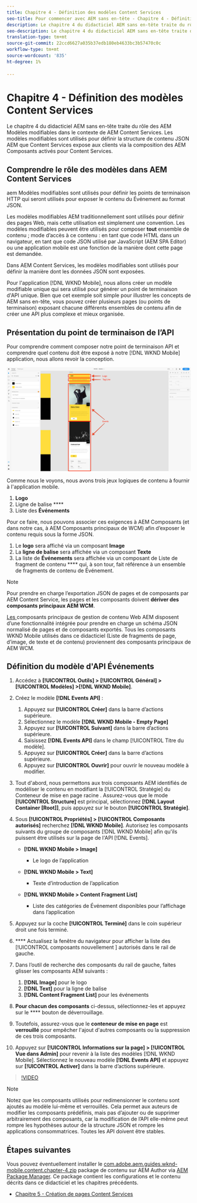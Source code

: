 ```yaml
---
title: Chapitre 4 - Définition des modèles Content Services
seo-title: Pour commencer avec AEM sans en-tête - Chapitre 4 - Définition de modèles Content Services
description: Le chapitre 4 du didacticiel AEM sans en-tête traite du rôle des AEM Modèles modifiables dans le contexte de AEM Content Services. Les modèles modifiables sont utilisés pour définir la structure de contenu JSON AEM Content Services expose en fin de compte.
seo-description: Le chapitre 4 du didacticiel AEM sans en-tête traite du rôle des AEM Modèles modifiables dans le contexte de AEM Content Services. Les modèles modifiables sont utilisés pour définir la structure de contenu JSON AEM Content Services expose en fin de compte.
translation-type: tm+mt
source-git-commit: 22ccd6627a035b37edb180eb4633bc3b57470c0c
workflow-type: tm+mt
source-wordcount: '835'
ht-degree: 1%

---
```



# Chapitre 4 - Définition des modèles Content Services

Le chapitre 4 du didacticiel AEM sans en-tête traite du rôle des AEM Modèles modifiables dans le contexte de AEM Content Services. Les modèles modifiables sont utilisés pour définir la structure de contenu JSON AEM que Content Services expose aux clients via la composition des AEM Composants activés pour Content Services.

## Comprendre le rôle des modèles dans AEM Content Services

aem Modèles modifiables sont utilisés pour définir les points de terminaison HTTP qui seront utilisés pour exposer le contenu du Événement au format JSON.

Les modèles modifiables AEM traditionnellement sont utilisés pour définir des pages Web, mais cette utilisation est simplement une convention. Les modèles modifiables peuvent être utilisés pour composer **tout** ensemble de contenu ; mode d’accès à ce contenu : en tant que code HTML dans un navigateur, en tant que code JSON utilisé par JavaScript (AEM SPA Editor) ou une application mobile est une fonction de la manière dont cette page est demandée.

Dans AEM Content Services, les modèles modifiables sont utilisés pour définir la manière dont les données JSON sont exposées.

Pour l&#39;application [!DNL WKND Mobile], nous allons créer un modèle modifiable unique qui sera utilisé pour générer un point de terminaison d&#39;API unique. Bien que cet exemple soit simple pour illustrer les concepts de AEM sans en-tête, vous pouvez créer plusieurs pages (ou points de terminaison) exposant chacune différents ensembles de contenu afin de créer une API plus complexe et mieux organisée.

## Présentation du point de terminaison de l’API

Pour comprendre comment composer notre point de terminaison API et comprendre quel contenu doit être exposé à notre [!DNL WKND Mobile] application, nous allons revoir la conception.

![Décomposition de la page de l&#39;API événements](./assets/chapter-4/design-to-component-mapping.png)

Comme nous le voyons, nous avons trois jeux logiques de contenu à fournir à l&#39;application mobile.

1. **Logo**
2. Ligne de balise ****
3. Liste des **Événements**

Pour ce faire, nous pouvons associer ces exigences à AEM Composants (et dans notre cas, à AEM Composants principaux de WCM) afin d’exposer le contenu requis sous la forme JSON.

1. Le **logo** sera affiché via un composant **Image**
2. La **ligne de balise** sera affichée via un composant **Texte**
3. La liste de **Événements** sera affichée via un composant de Liste de fragment de contenu **** qui, à son tour, fait référence à un ensemble de fragments de contenu de Événement.

>[!NOTE]
>
>Pour prendre en charge l’exportation JSON de pages et de composants par AEM Content Service, les pages et les composants doivent **dériver des composants principaux AEM WCM**.
>
>[Les ](https://github.com/Adobe-Marketing-Cloud/aem-core-wcm-components) composants principaux de gestion de contenu Web AEM disposent d’une fonctionnalité intégrée pour prendre en charge un schéma JSON normalisé de pages et de composants exportés. Tous les composants WKND Mobile utilisés dans ce didacticiel (Liste de fragments de page, d’image, de texte et de contenu) proviennent des composants principaux de AEM WCM.

## Définition du modèle d&#39;API Événements

1. Accédez à **[!UICONTROL Outils] > [!UICONTROL Général] > [!UICONTROL Modèles] >[!DNL WKND Mobile]**.

1. Créez le modèle **[!DNL Events API]** :

   1. Appuyez sur **[!UICONTROL Créer]** dans la barre d’actions supérieure.
   1. Sélectionnez le modèle **[!DNL WKND Mobile - Empty Page]**
   1. Appuyez sur **[!UICONTROL Suivant]** dans la barre d’actions supérieure.
   1. Saisissez **[!DNL Events API]** dans le champ [!UICONTROL Titre du modèle].
   1. Appuyez sur **[!UICONTROL Créer]** dans la barre d’actions supérieure.
   1. Appuyez sur **[!UICONTROL Ouvrir]** pour ouvrir le nouveau modèle à modifier.

1. Tout d&#39;abord, nous permettons aux trois composants AEM identifiés de modéliser le contenu en modifiant la [!UICONTROL Stratégie] du Conteneur de mise en page racine . Assurez-vous que le mode **[!UICONTROL Structure]** est principal, sélectionnez **[!DNL Layout Container \[Root\]]**, puis appuyez sur le bouton **[!UICONTROL Stratégie]**.
1. Sous **[!UICONTROL Propriétés] > [!UICONTROL Composants autorisés]** recherchez **[!DNL WKND Mobile]**. Autorisez les composants suivants du groupe de composants [!DNL WKND Mobile] afin qu&#39;ils puissent être utilisés sur la page de l&#39;API [!DNL Events].

   * **[!DNL WKND Mobile > Image]**

      * Le logo de l’application
   * **[!DNL WKND Mobile > Text]**

      * Texte d’introduction de l’application
   * **[!DNL WKND Mobile > Content Fragment List]**

      * Liste des catégories de Événement disponibles pour l’affichage dans l’application



1. Appuyez sur la coche **[!UICONTROL Terminé]** dans le coin supérieur droit une fois terminé.
1. **** Actualisez la fenêtre du navigateur pour afficher la liste des  [!UICONTROL composants nouvellement ] autorisés dans le rail de gauche.
1. Dans l’outil de recherche des composants du rail de gauche, faites glisser les composants AEM suivants :
   1. **[!DNL Image]** pour le logo
   2. **[!DNL Text]** pour la ligne de balise
   3. **[!DNL Content Fragment List]** pour les événements
1. **Pour chacun des composants** ci-dessus, sélectionnez-les et appuyez sur le  **** bouton de déverrouillage.
1. Toutefois, assurez-vous que le **conteneur de mise en page** est **verrouillé** pour empêcher l&#39;ajout d&#39;autres composants ou la suppression de ces trois composants.
1. Appuyez sur **[!UICONTROL Informations sur la page] > [!UICONTROL Vue dans Admin]** pour revenir à la liste des modèles [!DNL WKND Mobile]. Sélectionnez le nouveau modèle **[!DNL Events API]** et appuyez sur **[!UICONTROL Activer]** dans la barre d’actions supérieure.

>[!VIDEO](https://video.tv.adobe.com/v/28342/?quality=12&learn=on)

>[!NOTE]
>
> Notez que les composants utilisés pour redimensionner le contenu sont ajoutés au modèle lui-même et verrouillés. Cela permet aux auteurs de modifier les composants prédéfinis, mais pas d’ajouter ou de supprimer arbitrairement des composants, car la modification de l’API elle-même peut rompre les hypothèses autour de la structure JSON et rompre les applications consommatrices. Toutes les API doivent être stables.

## Étapes suivantes

Vous pouvez éventuellement installer le [com.adobe.aem.guides.wknd-mobile.content.chapter-4.zip](https://github.com/adobe/aem-guides-wknd-mobile/releases/latest) package de contenu sur AEM Author via [AEM Package Manager](http://localhost:4502/crx/packmgr/index.jsp). Ce package contient les configurations et le contenu décrits dans ce didacticiel et les chapitres précédents.

* [Chapitre 5 - Création de pages Content Services](./chapter-5.md)
